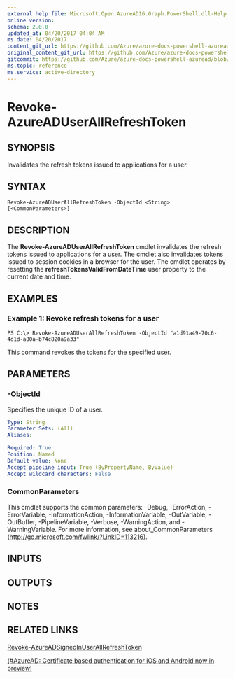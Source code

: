 ```yaml
---
external help file: Microsoft.Open.AzureAD16.Graph.PowerShell.dll-Help.xml
online version:
schema: 2.0.0
updated_at: 04/20/2017 04:04 AM
ms.date: 04/20/2017
content_git_url: https://github.com/Azure/azure-docs-powershell-azuread/blob/master/Azure%20AD%20Cmdlets/AzureAD/v2/Revoke-AzureADUserAllRefreshToken.md
original_content_git_url: https://github.com/Azure/azure-docs-powershell-azuread/blob/master/Azure%20AD%20Cmdlets/AzureAD/v2/Revoke-AzureADUserAllRefreshToken.md
gitcommit: https://github.com/Azure/azure-docs-powershell-azuread/blob/424c08eff259398d1aa2f26116c38cea5e911b45
ms.topic: reference
ms.service: active-directory
---
```


# Revoke-AzureADUserAllRefreshToken

## SYNOPSIS
Invalidates the refresh tokens issued to applications for a user. 

## SYNTAX

```
Revoke-AzureADUserAllRefreshToken -ObjectId <String> [<CommonParameters>]
```

## DESCRIPTION
The **Revoke-AzureADUserAllRefreshToken** cmdlet invalidates the refresh tokens issued to applications for a user. 
The cmdlet also invalidates tokens issued to session cookies in a browser for the user. 
The cmdlet operates by resetting the **refreshTokensValidFromDateTime** user property to the current date and time.

## EXAMPLES

### Example 1: Revoke refresh tokens for a user
```
PS C:\> Revoke-AzureADUserAllRefreshToken -ObjectId "a1d91a49-70c6-4d1d-a80a-b74c820a9a33"
```

This command revokes the tokens for the specified user. 

## PARAMETERS

### -ObjectId
Specifies the unique ID of a user. 

```yaml
Type: String
Parameter Sets: (All)
Aliases: 

Required: True
Position: Named
Default value: None
Accept pipeline input: True (ByPropertyName, ByValue)
Accept wildcard characters: False
```

### CommonParameters
This cmdlet supports the common parameters: -Debug, -ErrorAction, -ErrorVariable, -InformationAction, -InformationVariable, -OutVariable, -OutBuffer, -PipelineVariable, -Verbose, -WarningAction, and -WarningVariable. For more information, see about_CommonParameters (http://go.microsoft.com/fwlink/?LinkID=113216).

## INPUTS

## OUTPUTS

## NOTES

## RELATED LINKS

[Revoke-AzureADSignedInUserAllRefreshToken](./Revoke-AzureADSignedInUserAllRefreshToken.md)

[(#AzureAD: Certificate based authentication for iOS and Android now in preview!](https://blogs.technet.microsoft.com/enterprisemobility/2016/07/18/azuread-certificate-based-authentication-for-ios-and-android-now-in-preview/)
